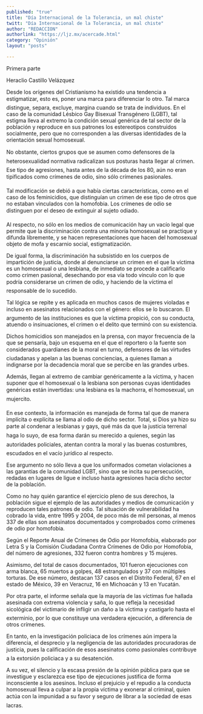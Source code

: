 ```yaml
---
published: "true"
title: "Día Internacional de la Tolerancia, un mal chiste"
twitt: "Día Internacional de la Tolerancia, un mal chiste"
author: "REDACCION"
authorlink: "https://ljz.mx/acercade.html"
category: "Opinión"
layout: "posts"

---
```



  Primera parte



  Heraclio Castillo Velázquez



  Desde los orígenes del Cristianismo ha existido una tendencia a estigmatizar, esto es, poner una marca para diferenciar lo otro. Tal marca distingue, separa, excluye, margina cuando se trata de individuos. En el caso de la comunidad Lésbico Gay Bisexual Transgénero (LGBT), tal estigma lleva al extremo la condición sexual genérica de tal sector de la población y reproduce en sus patrones los estereotipos construidos socialmente, pero que no corresponden a las diversas identidades de la orientación sexual homosexual.


No obstante, ciertos grupos que se asumen como defensores de la heterosexualidad normativa radicalizan sus posturas hasta llegar al crimen. Ese tipo de agresiones, hasta antes de la década de los 80, aún no eran tipificados como crímenes de odio, sino sólo crímenes pasionales.


  Tal modificación se debió a que había ciertas características, como en el caso de los feminicidios, que distinguían un crimen de ese tipo de otros que no estaban vinculados con la homofobia. Los crímenes de odio se distinguen por el deseo de extinguir al sujeto odiado.



  Al respecto, no sólo en los medios de comunicación hay un vacío legal que permite que la discriminación contra una minoría homosexual se practique y difunda libremente, y se hacen representaciones que hacen del homosexual objeto de mofa y escarnio social, estigmatización.



  De igual forma, la discriminación ha subsistido en los cuerpos de impartición de justicia, donde al denunciarse un crimen en el que la víctima es un homosexual o una lesbiana, de inmediato se procede a calificarlo como crimen pasional, desechando por esa vía todo vínculo con lo que podría considerarse un crimen de odio, y haciendo de la víctima el responsable de lo sucedido.



  Tal lógica se repite y es aplicada en muchos casos de mujeres violadas e incluso en asesinatos relacionados con el género: ellos se lo buscaron. El argumento de las instituciones es que la víctima propició, con su conducta, atuendo o insinuaciones, el crimen o el delito que terminó con su existencia.



  Dichos homicidios son manejados en la prensa, con mayor frecuencia de la que se pensaría, bajo un esquema en el que el reportero o la fuente son considerados guardianes de la moral en turno, defensores de las virtudes ciudadanas y apelan a las buenas conciencias, a quienes llaman a indignarse por la decadencia moral que se percibe en las grandes urbes.



  Además, llegan al extremo de cambiar genéricamente a la víctima, y hacen suponer que el homosexual o la lesbiana son personas cuyas identidades genéricas están invertidas: una lesbiana es la machorra, el homosexual, un mujercito.



  En ese contexto, la información es manejada de forma tal que de manera implícita o explícita se llama al odio de dicho sector. Total, si Dios ya hizo su parte al condenar a lesbianas y gays, qué más da que la justicia terrenal haga lo suyo, de esa forma darán su merecido a quienes, según las autoridades policiales, atentan contra la moral y las buenas costumbres, escudados en el vacío jurídico al respecto.



  Ese argumento no sólo lleva a que los uniformados cometan violaciones a las garantías de la comunidad LGBT, sino que se incita su persecución, redadas en lugares de ligue e incluso hasta agresiones hacia dicho sector de la población.



  Como no hay quién garantice el ejercicio pleno de sus derechos, la población sigue el ejemplo de las autoridades y medios de comunicación y reproducen tales patrones de odio. Tal situación de vulnerabilidad ha cobrado la vida, entre 1995 y 2004, de poco más de mil personas, al menos 337 de ellas son asesinatos documentados y comprobados como crímenes de odio por homofobia.



  Según el Reporte Anual de Crímenes de Odio por Homofobia, elaborado por Letra S y la Comisión Ciudadana Contra Crímenes de Odio por Homofobia, del número de agresiones, 332 fueron contra hombres y 15 mujeres.



  Asimismo, del total de casos documentados, 101 fueron ejecuciones con arma blanca, 65 muertos a golpes, 48 estrangulados y 37 con múltiples torturas. De ese número, destacan 137 casos en el Distrito Federal, 67 en el estado de México, 39 en Veracruz, 16 en Michoacán y 13 en Yucatán.



  Por otra parte, el informe señala que la mayoría de las víctimas fue hallada asesinada con extrema violencia y saña, lo que refleja la necesidad sicológica del victimario de infligir un daño a la víctima y castigarlo hasta el exterminio, por lo que constituye una verdadera ejecución, a diferencia de otros crímenes.



  En tanto, en la investigación policiaca de los crímenes aún impera la diferencia, el desprecio y la negligencia de las autoridades procuradoras de justicia, pues la calificación de esos asesinatos como pasionales contribuye a la extorsión policiaca y a su desatención.



  A su vez, el silencio y la escasa presión de la opinión pública para que se investigue y esclarezca ese tipo de ejecuciones justifica de forma inconsciente a los asesinos. Incluso el prejuicio y el repudio a la conducta homosexual lleva a culpar a la propia víctima y exonerar al criminal, quien actúa con la impunidad a su favor y seguro de librar a la sociedad de esas lacras.


